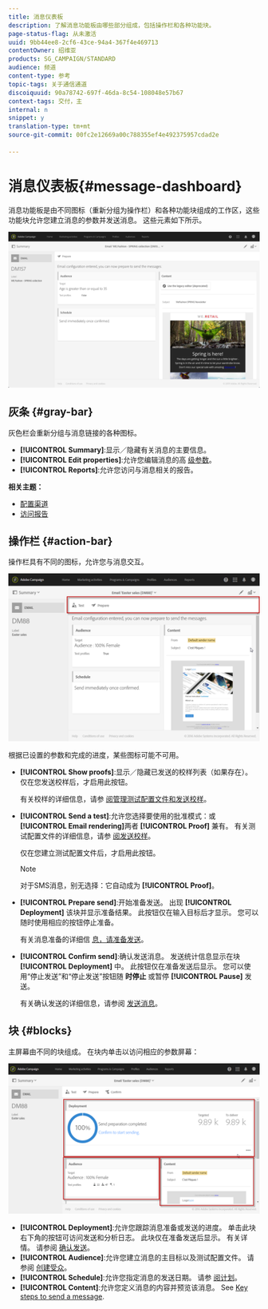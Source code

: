 ```yaml
---
title: 消息仪表板
description: 了解消息功能板由哪些部分组成，包括操作栏和各种功能块。
page-status-flag: 从未激活
uuid: 9bb44ee8-2cf6-43ce-94a4-367f4e469713
contentOwner: 绍维亚
products: SG_CAMPAIGN/STANDARD
audience: 频道
content-type: 参考
topic-tags: 关于通信通道
discoiquuid: 90a78742-697f-46da-8c54-108048e57b67
context-tags: 交付，主
internal: n
snippet: y
translation-type: tm+mt
source-git-commit: 00fc2e12669a00c788355ef4e492375957cdad2e

---
```



# 消息仪表板{#message-dashboard}

消息功能板是由不同图标（重新分组为操作栏）和各种功能块组成的工作区，这些功能块允许您建立消息的参数并发送消息。 这些元素如下所示。

![](assets/delivery_dashboard_2.png)

## 灰条 {#gray-bar}

灰色栏会重新分组与消息链接的各种图标。

* **[!UICONTROL Summary]**:显示／隐藏有关消息的主要信息。
* **[!UICONTROL Edit properties]**:允许您编辑消息的高 [级参数](../../administration/using/configuring-email-channel.md#list-of-email-properties)。
* **[!UICONTROL Reports]**:允许您访问与消息相关的报告。

**相关主题：**

* [配置渠道](../../administration/using/about-channel-configuration.md)
* [访问报告](../../reporting/using/about-dynamic-reports.md)

## 操作栏 {#action-bar}

操作栏具有不同的图标，允许您与消息交互。

![](assets/delivery_dashboard_4.png)

根据已设置的参数和完成的进度，某些图标可能不可用。

* **[!UICONTROL Show proofs]**:显示／隐藏已发送的校样列表（如果存在）。 仅在您发送校样后，才启用此按钮。

   有关校样的详细信息，请参 [阅管理测试配置文件和发送校样](../../sending/using/managing-test-profiles-and-sending-proofs.md)。

* **[!UICONTROL Send a test]**:允许您选择要使用的批准模式：或 **[!UICONTROL Email rendering]**&#x200B;两者 **[!UICONTROL Proof]** 兼有。 有关测试配置文件的详细信息，请参 [阅发送校样](../../sending/using/managing-test-profiles-and-sending-proofs.md#sending-proofs)。

   仅在您建立测试配置文件后，才启用此按钮。

   >[!NOTE]
   >
   >对于SMS消息，别无选择：它自动成为 **[!UICONTROL Proof]**。

* **[!UICONTROL Prepare send]**:开始准备发送。 出现 **[!UICONTROL Deployment]** 该块并显示准备结果。 此按钮仅在输入目标后才显示。 您可以随时使用相应的按钮停止准备。

   有关消息准备的详细信 [息，请准备发送](../../sending/using/preparing-the-send.md)。

* **[!UICONTROL Confirm send]**:确认发送消息。 发送统计信息显示在块 **[!UICONTROL Deployment]** 中。 此按钮仅在准备发送后显示。 您可以使用“停止发送”和“停止发送”按钮随 **时停止** 或暂停 **[!UICONTROL Pause]** 发送。

   有关确认发送的详细信息，请参阅 [发送消息](../../sending/using/confirming-the-send.md)。

## 块 {#blocks}

主屏幕由不同的块组成。 在块内单击以访问相应的参数屏幕：

![](assets/delivery_dashboard_3.png)

* **[!UICONTROL Deployment]**:允许您跟踪消息准备或发送的进度。 单击此块右下角的按钮可访问发送和分析日志。 此块仅在准备发送后显示。 有关详情。 请参阅 [确认发送](../../sending/using/confirming-the-send.md)。
* **[!UICONTROL Audience]**:允许您建立消息的主目标以及测试配置文件。 请参阅 [创建受众](../../audiences/using/creating-audiences.md)。
* **[!UICONTROL Schedule]**:允许您指定消息的发送日期。 请参 [阅计划](../../sending/using/about-scheduling-messages.md)。
* **[!UICONTROL Content]**:允许您定义消息的内容并预览该消息。 See [Key steps to send a message](../../channels/using/key-steps-to-send-a-message.md).

